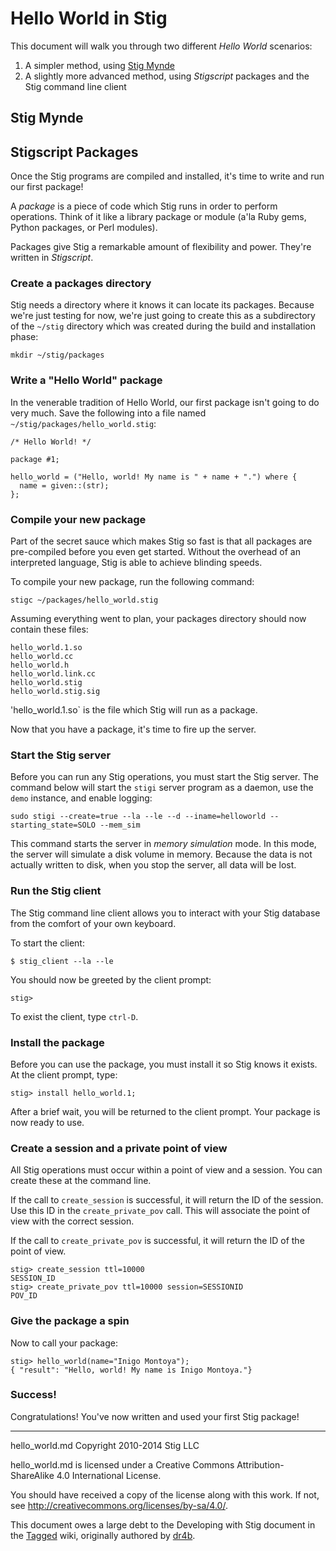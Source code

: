# Hello World in Stig

This document will walk you through two different _Hello World_ scenarios:

1. A simpler method, using [Stig Mynde](./mynde.md)
1. A slightly more advanced method, using _Stigscript_ packages and the Stig command line client

## Stig Mynde



## Stigscript Packages

Once the Stig programs are compiled and installed, it's time to write and run our first package!

A _package_ is a piece of code which Stig runs in order to perform operations. Think of it like a library package or module (a'la Ruby gems, Python packages, or Perl modules).

Packages give Stig a remarkable amount of flexibility and power. They're written in _Stigscript_.

### Create a packages directory

Stig needs a directory where it knows it can locate its packages. Because we're just testing for now, we're just going to create this as a subdirectory of the `~/stig` directory which was created during the build and installation phase:

```
mkdir ~/stig/packages
```

### Write a "Hello World" package

In the venerable tradition of Hello World, our first package isn't going to do very much. Save the following into a file named `~/stig/packages/hello_world.stig`:

```
/* Hello World! */

package #1;

hello_world = ("Hello, world! My name is " + name + ".") where {
  name = given::(str);
};
```

### Compile your new package

Part of the secret sauce which makes Stig so fast is that all packages are pre-compiled before you even get started. Without the overhead of an interpreted language, Stig is able to achieve blinding speeds.

To compile your new package, run the following command:

```
stigc ~/packages/hello_world.stig
```
Assuming everything went to plan, your packages directory should now contain these files:

```
hello_world.1.so
hello_world.cc
hello_world.h
hello_world.link.cc
hello_world.stig
hello_world.stig.sig
```
'hello_world.1.so` is the file which Stig will run as a package.

Now that you have a package, it's time to fire up the server.

### Start the Stig server

Before you can run any Stig operations, you must start the Stig server. The command below will start the `stigi` server program as a daemon, use the `demo` instance, and enable logging:

```
sudo stigi --create=true --la --le --d --iname=helloworld --starting_state=SOLO --mem_sim
```

This command starts the server in _memory simulation_ mode. In this mode, the server will simulate a disk volume in memory. Because the data is not actually written to disk, when you stop the server, all data will be lost.

### Run the Stig client

The Stig command line client allows you to interact with your Stig database from the comfort of your own keyboard.

To start the client:

```
$ stig_client --la --le
```

You should now be greeted by the client prompt:

```
stig>
```

To exist the client, type `ctrl-D`.

### Install the package

Before you can use the package, you must install it so Stig knows it exists. At the client prompt, type:

```
stig> install hello_world.1;
```
After a brief wait, you will be returned to the client prompt. Your package is now ready to use.

### Create a session and a private point of view

All Stig operations must occur within a point of view and a session. You can create these at the command line.

If the call to `create_session` is successful, it will return the ID of the session. Use this ID in the `create_private_pov` call. This will associate the point of view with the correct session.

If the call to `create_private_pov` is successful, it will return the ID of the point of view.

```
stig> create_session ttl=10000
SESSION_ID
stig> create_private_pov ttl=10000 session=SESSIONID
POV_ID
```

### Give the package a spin

Now to call your package:

```
stig> hello_world(name="Inigo Montoya");
{ "result": "Hello, world! My name is Inigo Montoya."}
```

### Success!

Congratulations! You've now written and used your first Stig package!

-----

hello_world.md Copyright 2010-2014 Stig LLC

hello_world.md is licensed under a Creative Commons Attribution-ShareAlike 4.0 International License.

You should have received a copy of the license along with this work. If not, see <http://creativecommons.org/licenses/by-sa/4.0/>.

This document owes a large debt to the Developing with Stig document in the [Tagged](http://tagged.com) wiki, originally authored by [dr4b](https://github.com/dr4b).
